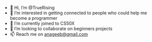 - 👋 Hi, I’m @TrueRising
- 👀 I’m interested in getting connected to people who could help me become a programmer
- 🌱 I’m currently joined to CS50X
- 💞️ I’m looking to collaborate on beginners projects
- 📫 Reach me on anageeb@gmail.com

<!---
TrueRising/TrueRising is a ✨ special ✨ repository because its `README.md` (this file) appears on your GitHub profile.
You can click the Preview link to take a look at your changes.
--->
